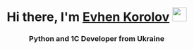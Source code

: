 <h1 align="center">Hi there, I'm <a href="https://github.com/fricker12/" target="_blank">Evhen Korolov</a> 
<img src="https://github.com/blackcater/blackcater/raw/main/images/Hi.gif" height="32"/></h1>
<h3 align="center">Python and 1C Developer from Ukraine</h3>
